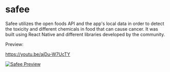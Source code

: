 # safee
Safee utilizes the open foods API and the app's local data in order to detect the toxicity and different chemicals in food  that can cause cancer.
It was built using  React Native and different libraries developed by the community. 

Preview: 

https://youtu.be/ajDu-W7UcTY

[![Safee Preview](https://img.youtube.com/vi/ajDu-W7UcTY/0.jpg
)](https://youtu.be/ajDu-W7UcTY)
